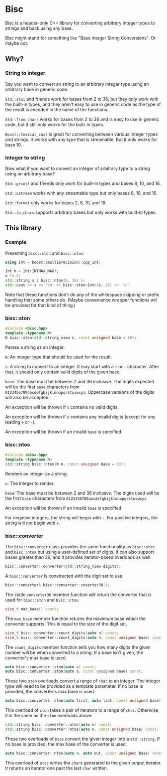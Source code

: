 # Bisc

Bisc is a header-only C++ library for converting arbitrary integer types to strings and back using any base.

Bisc might stand for something like "Base Integer String Conversions". Or maybe not.

## Why?

### String to integer

Say you want to convert an string to an arbitrary integer type using an arbitrary base in generic code.

`Std::stoi` and friends work for bases from 2 to 36, but they only work with the built-in types, and they aren't easy to use in generic code as the type of the result is encoded in the name of the functions.

`Std::from_chars` works for bases from 2 to 36 and is easy to use in generic code, but it still only works for the built-in types.

`Boost::lexical_cast` is great for converting between various integer types and strings. It works with any type that is streamable. But it only works for base 10.

### Integer to string

Now what if you want to convert an integer of arbitrary type to a string using an arbitrary base?

`Std::printf` and friends only work for built-in types and bases 8, 10, and 16.

`Std::ostream` works with any streamable type but only bases 8, 10, and 16.

`Std::format` only works for bases 2, 8, 10, and 16.

`Std::to_chars` supports arbitrary bases but only works with built-in types.

## This library

### Example

Presenting `bisc::ston` and `bisc::ntos`:

```cpp
using Int = boost::multiprecision::cpp_int;

Int n = Int(INTMAX_MAX);
n *= 2;
std::string s { bisc::ntos(n, 36) };
std::cout << s << '\n' << bisc::ston<Int>(s, 36) << '\n';
```

Note that these functions don't do any of the whitespace skipping or prefix handling that some others do. (Maybe convenience wrapper functions will be provided for that kind of thing.)

### bisc::ston

```cpp
#include <bisc.hpp>
template <typename N>
N bisc::ston(std::string_view s, const unsigned base = 10);
```

Parses a string as an integer.

`N`: An integer type that should be used for the result.

`s`: A string to convert to an integer. It may start with a `+` or `-` character. After that, it should only contain valid digits of the given base.

`base`: The base must be between 2 and 36 inclusive. The digits expected will be the first `base` characters from `0123456789abcdefghijklmnopqrstuvwxyz`. Uppercase versions of the digits will also be accepted.

An exception will be thrown if `s` contains no valid digits.

An exception will be thrown if `s` contains any invalid digits (except for any leading `+` or `-`).

An exception will be thrown if an invalid `base` is specified.

### bisc::ntos

```cpp
#include <bisc.hpp>
template <typename N>
std::string bisc::ntos(N n, const unsigned base = 10);
```

Renders an integer as a string.

`n`: The integer to render.

`base`: The base must be between 2 and 36 inclusive. The digits used will be the first `base` characters from `0123456789abcdefghijklmnopqrstuvwxyz`.

An exception will be thrown if an invalid `base` is specified.

For negative integers, the string will begin with `-`. For positive integers, the string will _not_ begin with `+`.

### bisc::converter

The `bisc::converter` class provides the same functionality as `bisc::ston` and `bisc::ntos` but using a user-defined set of digits. It can also support bases greater than 36, and it provides iterator-based overloads as well.

```cpp
bisc::converter::converter(std::string_view digits);
```

A `bisc::converter` is constructed with the digit set to use.

```cpp
bisc::converter& bisc::converter::coverter36();
```

The static `converter36` member function will return the converter that is used for `bisc::ston` and `bisc::ntos`.

```cpp
size_t max_base() const;
```

The `max_base` member function returns the maximum base which the converter supports. This is equal to the size of the digit set.

```cpp
size_t bisc::converter::count_digits(auto n) const;
size_t bisc::converter::count_digits(auto n, const unsigned base) const;
```

The `count_digits` member function tells you how many digits the given number will be when converted to a string. If a base isn't given, the converter's max base is used.

```cpp
auto bisc::converter::ston(auto s) const;
auto bisc::converter::ston(auto s, const unsigned base) const;
```

These two `ston` overloads convert a range of `char` to an integer. The integer type will need to be provided as a template parameter. If no base is provided, the converter's max base is used.

```cpp
auto bisc::converter::ston(auto first, auto last, const unsigned base) const;
```

This overload of `ston` takes a pair of iterators to a range of `char`. Otherwise, it is the same as the `ston` overloads above.

```cpp
std::string bisc::converter::ntos(auto n) const;
std::string bisc::converter::ntos(auto n, const unsigned base) const;
```

These two overloads of `ntos` convert the given integer into a `std::string`. If no base is provided, the max base of the converter is used.

```cpp
auto bisc::converter::ntos(auto n, auto out, const unsigned base) const;
```

This overload of `ntos` writes the `char`s generated to the given output iterator. It returns an iterator one past the last `char` written.
